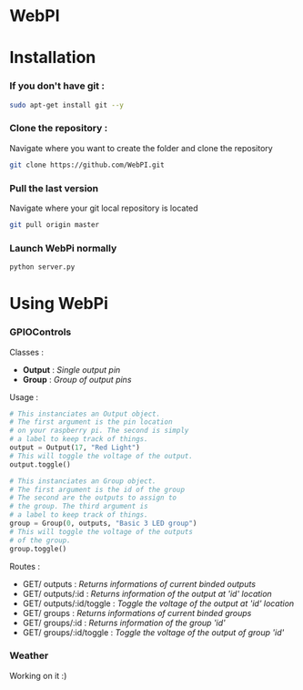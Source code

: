 # WebPI

# Installation

### If you don't have git :
```sh
sudo apt-get install git --y
```


### Clone the repository :
Navigate where you want to create the folder and clone the repository <br>
```sh
git clone https://github.com/WebPI.git
```

### Pull the last version
Navigate where your git local repository is located <br>
```sh
git pull origin master
```

### Launch WebPi normally
```sh
python server.py
```

# Using WebPi

### GPIOControls

Classes :
- **Output** : *Single output pin*
- **Group** : *Group of output pins*

Usage : 
```py
# This instanciates an Output object.
# The first argument is the pin location
# on your raspberry pi. The second is simply
# a label to keep track of things.
output = Output(17, "Red Light")
# This will toggle the voltage of the output.
output.toggle()
```
```py
# This instanciates an Group object.
# The first argument is the id of the group
# The second are the outputs to assign to
# the group. The third argument is
# a label to keep track of things.
group = Group(0, outputs, "Basic 3 LED group")
# This will toggle the voltage of the outputs
# of the group.
group.toggle()
```


Routes :
- GET/ outputs : *Returns informations of current binded outputs*
- GET/ outputs/:id : *Returns information of the output at 'id' location*
- GET/ outputs/:id/toggle : *Toggle the voltage of the output at 'id' location*
- GET/ groups : *Returns informations of current binded groups*
- GET/ groups/:id : *Returns information of the group 'id'*
- GET/ groups/:id/toggle : *Toggle the voltage of the output of group 'id'*

### Weather

Working on it :)



